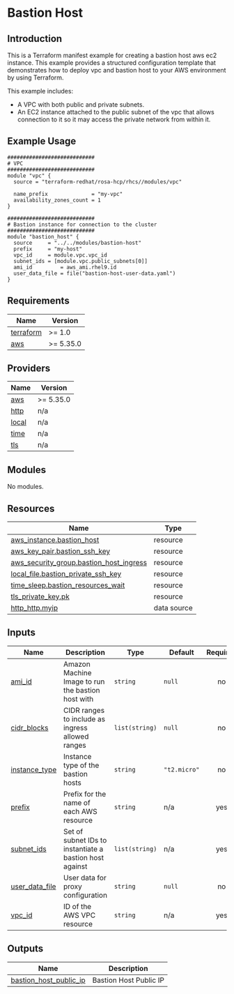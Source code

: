 # Bastion Host

## Introduction

This is a Terraform manifest example for creating a bastion host aws ec2 instance. This example provides a structured configuration template that demonstrates how to deploy vpc and bastion host to your AWS environment by using Terraform.

This example includes:
- A VPC with both public and private subnets.
- An EC2 instance attached to the public subnet of the vpc that allows connection to it so it may access the private network from within it.

## Example Usage

```
############################
# VPC
############################
module "vpc" {
  source = "terraform-redhat/rosa-hcp/rhcs//modules/vpc"

  name_prefix              = "my-vpc"
  availability_zones_count = 1
}

############################
# Bastion instance for connection to the cluster
############################
module "bastion_host" {
  source     = "../../modules/bastion-host"
  prefix     = "my-host"
  vpc_id     = module.vpc.vpc_id
  subnet_ids = [module.vpc.public_subnets[0]]
  ami_id         = aws_ami.rhel9.id
  user_data_file = file("bastion-host-user-data.yaml")
}
```


<!-- BEGIN_AUTOMATED_TF_DOCS_BLOCK -->
## Requirements

| Name | Version |
|------|---------|
| <a name="requirement_terraform"></a> [terraform](#requirement\_terraform) | >= 1.0 |
| <a name="requirement_aws"></a> [aws](#requirement\_aws) | >= 5.35.0 |

## Providers

| Name | Version |
|------|---------|
| <a name="provider_aws"></a> [aws](#provider\_aws) | >= 5.35.0 |
| <a name="provider_http"></a> [http](#provider\_http) | n/a |
| <a name="provider_local"></a> [local](#provider\_local) | n/a |
| <a name="provider_time"></a> [time](#provider\_time) | n/a |
| <a name="provider_tls"></a> [tls](#provider\_tls) | n/a |

## Modules

No modules.

## Resources

| Name | Type |
|------|------|
| [aws_instance.bastion_host](https://registry.terraform.io/providers/hashicorp/aws/latest/docs/resources/instance) | resource |
| [aws_key_pair.bastion_ssh_key](https://registry.terraform.io/providers/hashicorp/aws/latest/docs/resources/key_pair) | resource |
| [aws_security_group.bastion_host_ingress](https://registry.terraform.io/providers/hashicorp/aws/latest/docs/resources/security_group) | resource |
| [local_file.bastion_private_ssh_key](https://registry.terraform.io/providers/hashicorp/local/latest/docs/resources/file) | resource |
| [time_sleep.bastion_resources_wait](https://registry.terraform.io/providers/hashicorp/time/latest/docs/resources/sleep) | resource |
| [tls_private_key.pk](https://registry.terraform.io/providers/hashicorp/tls/latest/docs/resources/private_key) | resource |
| [http_http.myip](https://registry.terraform.io/providers/hashicorp/http/latest/docs/data-sources/http) | data source |

## Inputs

| Name | Description | Type | Default | Required |
|------|-------------|------|---------|:--------:|
| <a name="input_ami_id"></a> [ami\_id](#input\_ami\_id) | Amazon Machine Image to run the bastion host with | `string` | `null` | no |
| <a name="input_cidr_blocks"></a> [cidr\_blocks](#input\_cidr\_blocks) | CIDR ranges to include as ingress allowed ranges | `list(string)` | `null` | no |
| <a name="input_instance_type"></a> [instance\_type](#input\_instance\_type) | Instance type of the bastion hosts | `string` | `"t2.micro"` | no |
| <a name="input_prefix"></a> [prefix](#input\_prefix) | Prefix for the name of each AWS resource | `string` | n/a | yes |
| <a name="input_subnet_ids"></a> [subnet\_ids](#input\_subnet\_ids) | Set of subnet IDs to instantiate a bastion host against | `list(string)` | n/a | yes |
| <a name="input_user_data_file"></a> [user\_data\_file](#input\_user\_data\_file) | User data for proxy configuration | `string` | `null` | no |
| <a name="input_vpc_id"></a> [vpc\_id](#input\_vpc\_id) | ID of the AWS VPC resource | `string` | n/a | yes |

## Outputs

| Name | Description |
|------|-------------|
| <a name="output_bastion_host_public_ip"></a> [bastion\_host\_public\_ip](#output\_bastion\_host\_public\_ip) | Bastion Host Public IP |
<!-- END_AUTOMATED_TF_DOCS_BLOCK -->